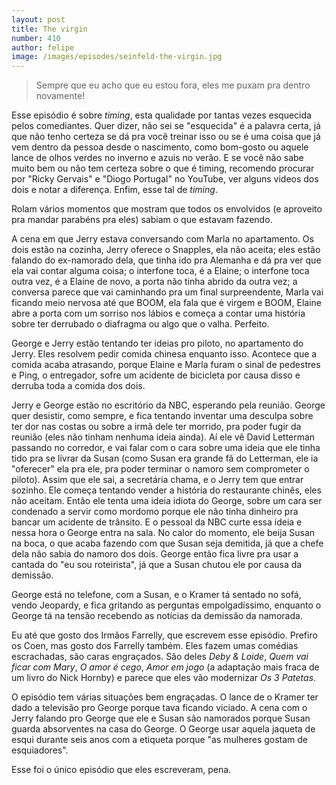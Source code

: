 ```yaml
---
layout: post
title: The virgin
number: 410
author: felipe
image: /images/episodes/seinfeld-the-virgin.jpg
---
```


> Sempre que eu acho que eu estou fora, eles me puxam pra dentro novamente!

Esse episódio é sobre *timing*, esta qualidade por tantas vezes esquecida pelos comediantes. Quer dizer, não sei se "esquecida" é a palavra certa, já que não tenho certeza se dá pra você treinar isso ou se é uma coisa que já vem dentro da pessoa desde o nascimento, como bom-gosto ou aquele lance de olhos verdes no inverno e azuis no verão. E se você não sabe muito bem ou não tem certeza sobre o que é timing, recomendo procurar por "Ricky Gervais" e "Diogo Portugal" no YouTube, ver alguns videos dos dois e notar a diferença. Enfim, esse tal de *timing*.

Rolam vários momentos que mostram que todos os envolvidos (e aproveito pra mandar parabéns pra eles) sabiam o que estavam fazendo.

A cena em que Jerry estava conversando com Marla no apartamento. Os dois estão na cozinha, Jerry oferece o Snapples, ela não aceita; eles estão falando do ex-namorado dela, que tinha ido pra Alemanha e dá pra ver que ela vai contar alguma coisa; o interfone toca, é a Elaine; o interfone toca outra vez, é a Elaine de novo, a porta não tinha abrido da outra vez; a conversa parece que vai caminhando pra um final surpreendente, Marla vai ficando meio nervosa até que BOOM, ela fala que é virgem e BOOM, Elaine abre a porta com um sorriso nos lábios e começa a contar uma história sobre ter derrubado o diafragma ou algo que o valha. Perfeito.

George e Jerry estão tentando ter ideias pro piloto, no apartamento do Jerry. Eles resolvem pedir comida chinesa enquanto isso. Acontece que a comida acaba atrasando, porque Elaine e Marla furam o sinal de pedestres e Ping, o entregador, sofre um acidente de bicicleta por causa disso e derruba toda a comida dos dois.

Jerry e George estão no escritório da NBC, esperando pela reunião. George quer desistir, como sempre, e fica tentando inventar uma desculpa sobre ter dor nas costas ou sobre a irmã dele ter morrido, pra poder fugir da reunião (eles não tinham nenhuma ideia ainda). Aí ele vê David Letterman passando no corredor, e vai falar com o cara sobre uma ideia que ele tinha tido pra se livrar da Susan (como Susan era grande fã do Letterman, ele ia "oferecer" ela pra ele, pra poder terminar o namoro sem comprometer o piloto). Assim que ele sai, a secretária chama, e o Jerry tem que entrar sozinho. Ele começa tentando vender a história do restaurante chinês, eles não aceitam. Então ele tenta uma ideia idiota do George, sobre um cara ser condenado a servir como mordomo porque ele não tinha dinheiro pra bancar um acidente de trânsito. E o pessoal da NBC curte essa ideia e nessa hora o George entra na sala. No calor do momento, ele beija Susan na boca, o que acaba fazendo com que Susan seja demitida, já que a chefe dela não sabia do namoro dos dois. George então fica livre pra usar a cantada do "eu sou roteirista", já que a Susan chutou ele por causa da demissão.

George está no telefone, com a Susan, e o Kramer tá sentado no sofá, vendo Jeopardy, e fica gritando as perguntas empolgadíssimo, enquanto o George tá na tensão recebendo as notícias da demissão da namorada.

Eu até que gosto dos Irmãos Farrelly, que escrevem esse episódio. Prefiro os Coen, mas gosto dos Farrelly também. Eles fazem umas comédias escrachadas, são caras engraçados. São deles *Deby &amp; Loide*, *Quem vai ficar com Mary*, *O amor é cego*, *Amor em jogo* (a adaptação mais fraca de um livro do Nick Hornby) e parece que eles vão modernizar *Os 3 Patetas*.

O episódio tem várias situações bem engraçadas. O lance de o Kramer ter dado a televisão pro George porque tava ficando viciado. A cena com o Jerry falando pro George que ele e Susan são namorados porque Susan guarda absorventes na casa do George. O George usar aquela jaqueta de esqui durante seis anos com a etiqueta porque "as mulheres gostam de esquiadores".

Esse foi o único episódio que eles escreveram, pena.